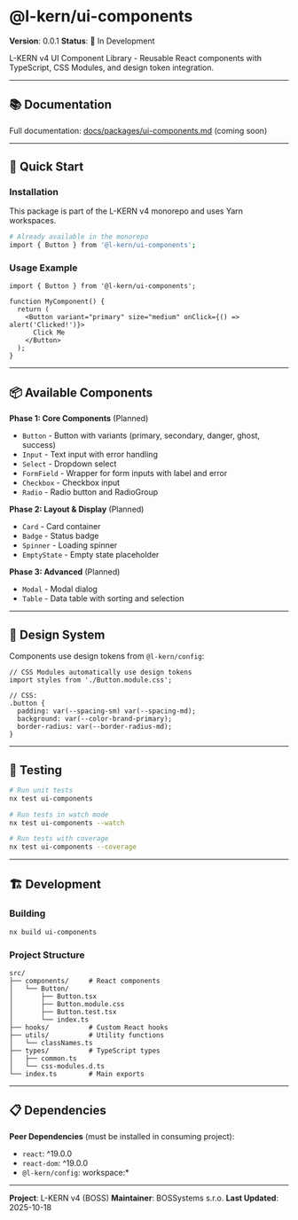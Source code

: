 # @l-kern/ui-components

**Version**: 0.0.1
**Status**: 🚧 In Development

L-KERN v4 UI Component Library - Reusable React components with TypeScript, CSS Modules, and design token integration.

---

## 📚 Documentation

Full documentation: [docs/packages/ui-components.md](../../docs/packages/ui-components.md) (coming soon)

---

## 🚀 Quick Start

### Installation

This package is part of the L-KERN v4 monorepo and uses Yarn workspaces.

```bash
# Already available in the monorepo
import { Button } from '@l-kern/ui-components';
```

### Usage Example

```tsx
import { Button } from '@l-kern/ui-components';

function MyComponent() {
  return (
    <Button variant="primary" size="medium" onClick={() => alert('Clicked!')}>
      Click Me
    </Button>
  );
}
```

---

## 📦 Available Components

**Phase 1: Core Components** (Planned)
- `Button` - Button with variants (primary, secondary, danger, ghost, success)
- `Input` - Text input with error handling
- `Select` - Dropdown select
- `FormField` - Wrapper for form inputs with label and error
- `Checkbox` - Checkbox input
- `Radio` - Radio button and RadioGroup

**Phase 2: Layout & Display** (Planned)
- `Card` - Card container
- `Badge` - Status badge
- `Spinner` - Loading spinner
- `EmptyState` - Empty state placeholder

**Phase 3: Advanced** (Planned)
- `Modal` - Modal dialog
- `Table` - Data table with sorting and selection

---

## 🎨 Design System

Components use design tokens from `@l-kern/config`:

```tsx
// CSS Modules automatically use design tokens
import styles from './Button.module.css';

// CSS:
.button {
  padding: var(--spacing-sm) var(--spacing-md);
  background: var(--color-brand-primary);
  border-radius: var(--border-radius-md);
}
```

---

## 🧪 Testing

```bash
# Run unit tests
nx test ui-components

# Run tests in watch mode
nx test ui-components --watch

# Run tests with coverage
nx test ui-components --coverage
```

---

## 🏗️ Development

### Building

```bash
nx build ui-components
```

### Project Structure

```
src/
├── components/     # React components
│   └── Button/
│       ├── Button.tsx
│       ├── Button.module.css
│       ├── Button.test.tsx
│       └── index.ts
├── hooks/          # Custom React hooks
├── utils/          # Utility functions
│   └── classNames.ts
├── types/          # TypeScript types
│   ├── common.ts
│   └── css-modules.d.ts
└── index.ts        # Main exports
```

---

## 📋 Dependencies

**Peer Dependencies** (must be installed in consuming project):
- `react`: ^19.0.0
- `react-dom`: ^19.0.0
- `@l-kern/config`: workspace:*

---

**Project**: L-KERN v4 (BOSS)
**Maintainer**: BOSSystems s.r.o.
**Last Updated**: 2025-10-18
